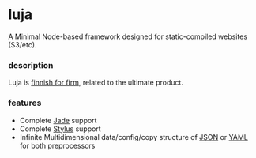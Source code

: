 
# luja

A Minimal Node-based framework designed for static-compiled websites (S3/etc).

### description

Luja is [finnish for firm](https://translate.google.com/?ie=UTF-8&hl=en&client=tw-ob#auto/en/luja), related to the ultimate product.

### features

* Complete [Jade](https://github.com/jadejs/jade) support
* Complete [Stylus](https://github.com/stylus/stylus) support
* Infinite Multidimensional data/config/copy structure of [JSON](http://json.org/) or [YAML](http://www.yaml.org/) for both preprocessors
